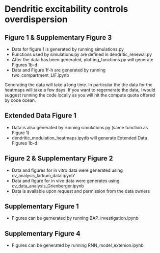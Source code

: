 # Dendritic excitability controls overdispersion

## Figure 1 & Supplementary Figure 3

- Data for figure 1 is generated by running simulations.py
- Functions used by simulations.py are defined in dendritic_renewal.py
- After the data has been generated, plotting_functions.py will generate Figures 1b-d
- Data and Figure 1f-h are generated by running two_compartment_LIF.ipynb

Generating the data will take a long time. In particular the the data for the heatmaps will take a few days. If you want to regernerate the data, I would suggest running the code locally as you will hit the compute quota offered by code ocean.

## Extended Data Figure 1

- Data is also generated by running simulations.py (same function as Figure 1)
- dendritic_modulation_heatmaps.ipydb will generate Extended Data Figures 1b-d


## Figure 2 & Supplementary Figure 2

- Data and figures for in vitro data were generated using cv_analysis_larkum_data.ipynb'
- Data and figure for in vivo data were generates using cv_data_analysis_Grienberger.ipynb
- Data is available upon request and permission from the data owners

## Supplementary Figure 1

- Figures can be gernerated by running BAP_investigation.ipynb


## Supplementary Figure 4

- Figures can be generated by running RNN_model_extenion.ipynb
